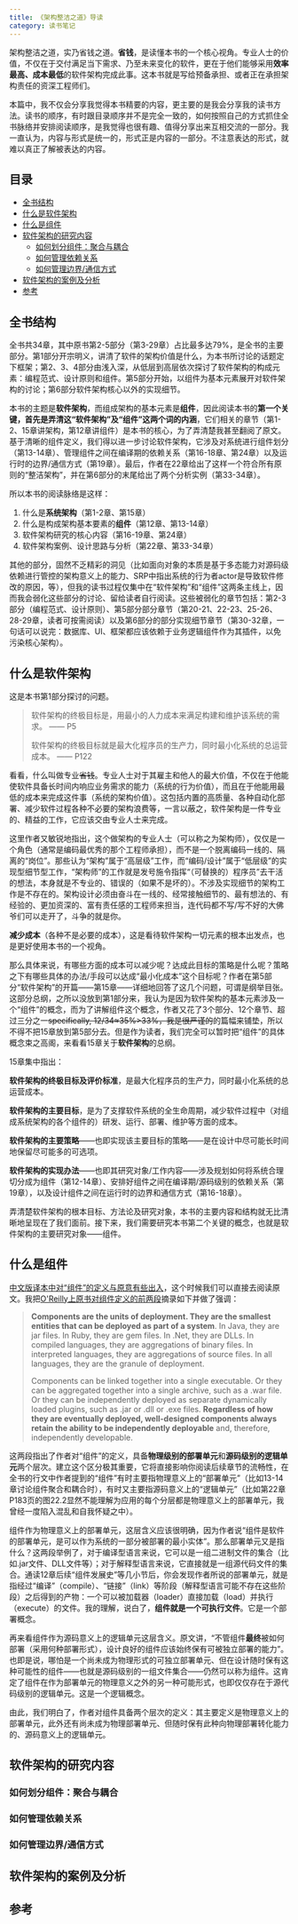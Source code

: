 ```yaml
---
title: 《架构整洁之道》导读
category: 读书笔记
---
```


架构整洁之道，实乃省钱之道。**省钱**，是读懂本书的一个核心视角。专业人士的价值，不仅在于交付满足当下需求、乃至未来变化的软件，更在于他们能够采用**效率最高、成本最低**的软件架构完成此事。这本书就是写给预备承担、或者正在承担架构责任的资深工程师们。

本篇中，我不仅会分享我觉得本书精要的内容，更主要的是我会分享我的读书方法。读书的顺序，有时跟目录顺序并不是完全一致的，如何按照自己的方式抓住全书脉络并安排阅读顺序，是我觉得也很有趣、值得分享出来互相交流的一部分。我一直认为，内容与形式是统一的，形式正是内容的一部分。不注意表达的形式，就难以真正了解被表达的内容。

## 目录

* [全书结构](#全书结构)
* [什么是软件架构](#什么是软件架构)
* [什么是组件](#什么是组件)
* [软件架构的研究内容](#软件架构的研究内容)
  * [如何划分组件：聚合与耦合](#如何划分组件：聚合与耦合)
  * [如何管理依赖关系](#如何管理依赖关系)
  * [如何管理边界/通信方式](#如何管理边界/通信方式)
* [软件架构的案例及分析](#软件架构的案例及分析)
* [参考](#参考)

## 全书结构

全书共34章，其中原书第2-5部分（第3-29章）占比最多达79%，是全书的主要部分。第1部分开宗明义，讲清了软件的架构价值是什么，为本书所讨论的话题定下框架；第2、3、4部分由浅入深，从低层到高层依次探讨了软件架构的构成元素：编程范式、设计原则和组件。第5部分开始，以组件为基本元素展开对软件架构的讨论；第6部分软件架构核心以外的实现细节。

本书的主题是**软件架构**，而组成架构的基本元素是**组件**，因此阅读本书的**第一个关键，首先是弄清这“软件架构”及“组件”这两个词的内涵**，它们相关的章节（第1-2、15章讲架构，第12章讲组件）是本书的核心，为了弄清楚我甚至翻阅了原文。基于清晰的组件定义，我们得以进一步讨论软件架构，它涉及对系统进行组件划分（第13-14章）、管理组件之间在编译期的依赖关系（第16-18章、第24章）以及运行时的边界/通信方式（第19章）。最后，作者在22章给出了这样一个符合所有原则的“整洁架构”，并在第6部分的末尾给出了两个分析实例（第33-34章）。

所以本书的阅读脉络是这样：

1. 什么是**系统架构**（第1-2章、第15章）
2. 什么是构成架构基本要素的**组件**（第12章、第13-14章）
3. 软件架构研究的核心内容（第16-19章、第24章）
4. 软件架构案例、设计思路与分析（第22章、第33-34章）

其他的部分，固然不乏精彩的洞见（比如面向对象的本质是基于多态能力对源码级依赖进行管控的架构意义上的能力、SRP中指出系统的行为者actor是导致软件修改的原因，等），但我的读书过程仅集中在“软件架构”和“组件”这两条主线上，因而我会弱化这些部分的讨论、留给读者自行阅读。这些被弱化的章节包括：第2-3部分（编程范式、设计原则）、第5部分部分章节（第20-21、22-23、25-26、28-29章，读者可按需阅读）以及第6部分的部分实现细节章节（第30-32章，一句话可以说完：数据库、UI、框架都应该依赖于业务逻辑组件作为其插件，以免污染核心架构）。

## 什么是软件架构

这是本书第1部分探讨的问题。

> 软件架构的终极目标是，用最小的人力成本来满足构建和维护该系统的需求。 —— P5
>
> 软件架构的终极目标就是最大化程序员的生产力，同时最小化系统的总运营成本。 —— P122

看看，什么叫做专业~~省钱~~。专业人士对于其雇主和他人的最大价值，不仅在于他能使软件具备长时间内响应业务需求的能力（系统的行为价值），而且在于他能用最低的成本来完成这件事（系统的架构价值）。这包括内置的高质量、各种自动化部署、减少软件过程各种不必要的架构浪费等，一言以蔽之，软件架构是一件专业的、精益的工作，它应该交由专业人士来完成。

这里作者又敏锐地指出，这个做架构的专业人士（可以称之为架构师），仅仅是一个角色（通常是编码最优秀的那个工程师承担），而不是一个脱离编码一线的、隔离的“岗位”。那些认为“架构”属于“高层级”工作，而“编码/设计”属于“低层级”的实现型细节型工作，“架构师”的工作就是发号施令指挥“（可替换的）程序员”去干活的想法，本身就是不专业的、错误的（如果不是坏的）。不涉及实现细节的架构工作是不存在的。架构设计必须由奋斗在一线的、经常接触细节的、最有想法的、有经验的、更加资深的、富有责任感的工程师来担当，连代码都不写/写不好的大佛爷们可以走开了，斗争的就是你。

**减少成本**（各种不是必要的成本），这是看待软件架构一切元素的根本出发点，也是更好使用本书的一个视角。

那么具体来说，有哪些方面的成本可以减少呢？达成此目标的策略是什么呢？策略之下有哪些具体的办法/手段可以达成“最小化成本”这个目标呢？作者在第5部分“软件架构”的开篇——第15章——详细地回答了这几个问题，可谓是纲举目张。这部分总纲，之所以没放到第1部分来，我认为是因为软件架构的基本元素涉及一个“组件”的概念，而为了讲解组件这个概念，作者又花了3个部分、12个章节、超过三分之一~~specifically, 12/34≈35%>33%，我是很严谨的~~的篇幅来铺垫，所以不得不把15章放到第5部分去。但是作为读者，我们完全可以暂时把“组件”的具体概念束之高阁，来看看15章关于**软件架构**的总纲。

15章集中指出：

**软件架构的终极目标及评价标准**，是最大化程序员的生产力，同时最小化系统的总运营成本。

**软件架构的主要目标**，是为了支撑软件系统的全生命周期，减少软件过程中（对组成系统架构的各个组件的）研发、运行、部署、维护等方面的成本。

**软件架构的主要策略**——也即实现该主要目标的策略——是在设计中尽可能长时间地保留尽可能多的可选项。

**软件架构的实现办法**——也即其研究对象/工作内容——涉及规划如何将系统合理切分成为组件（第12-14章）、安排好组件之间在编译期/源码级别的依赖关系（第19章），以及设计组件之间在运行时的边界和通信方式（第16-18章）。

弄清楚软件架构的根本目标、方法论及研究对象，本书的主要内容和结构就无比清晰地呈现在了我们面前。接下来，我们需要研究本书第二个关键的概念，也就是软件架构的主要研究对象——组件。

## 什么是组件

[中文版译本中对“组件”的定义与原意有些出入][架构整洁之道导读（二）续]，这个时候我们可以直接去阅读原文。我把[O'Reilly上原书对组件定义的前两段][12 - Components]摘录如下并做了强调：

> **Components are the units of deployment. They are the smallest entities that can be deployed as part of a system**. In Java, they are jar files. In Ruby, they are gem files. In .Net, they are DLLs. In compiled languages, they are aggregations of binary files. In interpreted languages, they are aggregations of source files. In all languages, they are the granule of deployment.
> 
> Components can be linked together into a single executable. Or they can be aggregated together into a single archive, such as a .war file. Or they can be independently deployed as separate dynamically loaded plugins, such as .jar or .dll or .exe files. **Regardless of how they are eventually deployed, well-designed components always retain the ability to be independently deployable** and, therefore, independently developable.

这两段指出了作者对“组件”的定义，具备**物理级别的部署单元**和**源码级别的逻辑单元**两个层次。建立这个区分极其重要，它将直接影响你阅读后续章节的流畅性，在全书的行文中作者提到的“组件”有时主要指物理意义上的“部署单元”（比如13-14章讨论组件聚合和耦合时），有时又主要指源码意义上的“逻辑单元”（比如第22章P183页的图22.2显然不能理解为应用的每个分层都是物理意义上的部署单元，我曾经一度陷入混乱和自我怀疑之中）。

组件作为物理意义上的部署单元，这层含义应该很明确，因为作者说“组件是软件的部署单元，是可以作为系统的一部分被部署的最小实体”。那么部署单元又是指什么？这两段举例了，对于编译型语言来说，它可以是一组二进制文件的集合（比如.jar文件、DLL文件等）；对于解释型语言来说，它直接就是一组源代码文件的集合。通读12章后续“组件发展史”等几小节后，你会发现作者所说的部署单元，就是指经过“编译”（compile）、“链接”（link）等阶段（解释型语言可能不存在这些阶段）之后得到的产物：一个可以被加载器（loader）直接加载（load）并执行（execute）的文件。我的理解，说白了，**组件就是一个可执行文件**。它是一个部署概念。

再来看组件作为源码意义上的逻辑单元这层含义。原文讲，“不管组件**最终**被如何部署（采用何种部署形式），设计良好的组件应该始终保有可被独立部署的能力”。也即是说，哪怕是一个尚未成为物理形式的可独立部署单元、但在设计随时保有这种可能性的组件——也就是源码级别的一组文件集合——仍然可以称为组件。这肯定了组件在作为部署单元的物理意义之外的另一种可能形式，也即仅仅存在于源代码级别的逻辑单元。这是一个逻辑概念。

由此，我们明白了，作者对组件具备两个层次的定义：其主要定义是物理意义上的部署单元，此外还有尚未成为物理部署单元、但随时保有此种向物理部署转化能力的、源码意义上的逻辑单元。

<more questions going on...>

## 软件架构的研究内容

### 如何划分组件：聚合与耦合

### 如何管理依赖关系

### 如何管理边界/通信方式

## 软件架构的案例及分析

## 参考

[架构整洁之道导读（二）续]: https://www.jianshu.com/p/fdb8c8a604b1
[12 - Components]: https://www.oreilly.com/library/view/clean-architecture-a/9780134494272/ch12.xhtml#ch12
